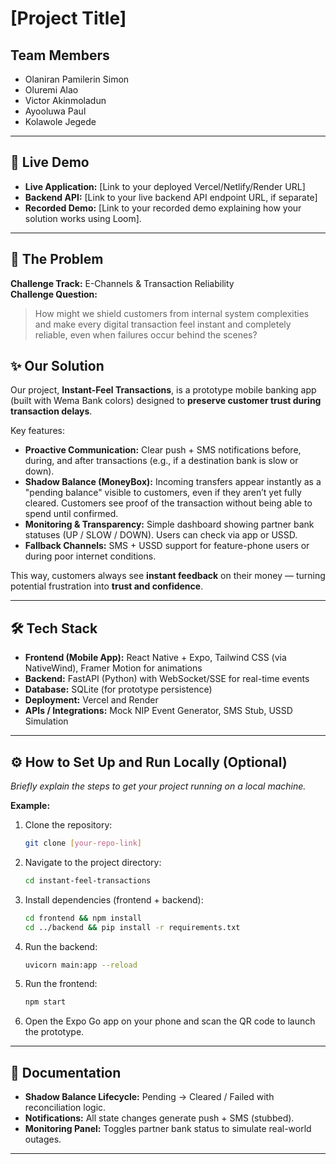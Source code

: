# [Project Title]

## Team Members
- Olaniran Pamilerin Simon
- Oluremi Alao
- Victor Akinmoladun
- Ayooluwa Paul
- Kolawole Jegede

---

## 🚀 Live Demo

*   **Live Application:** [Link to your deployed Vercel/Netlify/Render URL]
*   **Backend API:** [Link to your live backend API endpoint URL, if separate]
*   **Recorded Demo:** [Link to your recorded demo explaining how your solution works using Loom].


---

## 🎯 The Problem

**Challenge Track:** E-Channels & Transaction Reliability  
**Challenge Question:**  
> How might we shield customers from internal system complexities and make every digital transaction feel instant and completely reliable, even when failures occur behind the scenes?

## ✨ Our Solution

Our project, **Instant-Feel Transactions**, is a prototype mobile banking app (built with Wema Bank colors) designed to **preserve customer trust during transaction delays**.  

Key features:
- **Proactive Communication:** Clear push + SMS notifications before, during, and after transactions (e.g., if a destination bank is slow or down).  
- **Shadow Balance (MoneyBox):** Incoming transfers appear instantly as a "pending balance" visible to customers, even if they aren’t yet fully cleared. Customers see proof of the transaction without being able to spend until confirmed.  
- **Monitoring & Transparency:** Simple dashboard showing partner bank statuses (UP / SLOW / DOWN). Users can check via app or USSD.  
- **Fallback Channels:** SMS + USSD support for feature-phone users or during poor internet conditions.  

This way, customers always see **instant feedback** on their money — turning potential frustration into **trust and confidence**.

---

## 🛠️ Tech Stack

*   **Frontend (Mobile App):** React Native + Expo, Tailwind CSS (via NativeWind), Framer Motion for animations  
*   **Backend:** FastAPI (Python) with WebSocket/SSE for real-time events  
*   **Database:** SQLite (for prototype persistence)  
*   **Deployment:** Vercel and Render
*   **APIs / Integrations:** Mock NIP Event Generator, SMS Stub, USSD Simulation 

---

## ⚙️ How to Set Up and Run Locally (Optional)

*Briefly explain the steps to get your project running on a local machine.*

**Example:**

1.  Clone the repository:
    ```bash
    git clone [your-repo-link]
    ```
2.  Navigate to the project directory:
    ```bash
    cd instant-feel-transactions
    ```
3.  Install dependencies (frontend + backend):
    ```bash
    cd frontend && npm install
    cd ../backend && pip install -r requirements.txt
    ```
4.  Run the backend:
    ```bash
    uvicorn main:app --reload
    ```
5.  Run the frontend:
    ```bash
    npm start
    ```
6.  Open the Expo Go app on your phone and scan the QR code to launch the prototype. 

---

## 📖 Documentation

- **Shadow Balance Lifecycle:** Pending → Cleared / Failed with reconciliation logic.  
- **Notifications:** All state changes generate push + SMS (stubbed).  
- **Monitoring Panel:** Toggles partner bank status to simulate real-world outages.  

---
